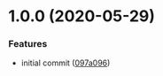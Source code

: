 # 1.0.0 (2020-05-29)


### Features

* initial commit ([097a096](https://github.com/TimoBechtel/transition-master/commit/097a096fe0642c522bfb44204384fc11429d7444))
